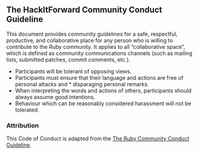 ## The HackItForward Community Conduct Guideline

This document provides community guidelines for a safe, respectful, productive, and collaborative place for any person who is willing to contribute to the Ruby community. It applies to all “collaborative space”, which is defined as community communications channels (such as mailing lists, submitted patches, commit comments, etc.).

* Participants will be tolerant of opposing views.
* Participants must ensure that their language and actions are free of personal attacks and * disparaging personal remarks.
* When interpreting the words and actions of others, participants should always assume good intentions.
* Behaviour which can be reasonably considered harassment will not be tolerated.

### Attribution

This Code of Conduct is adapted from the [The Ruby Community Conduct Guideline][homepage].

[homepage]: http://contributor-covenant.org
